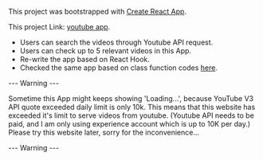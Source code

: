 This project was bootstrapped with [Create React App](https://github.com/facebook/create-react-app).

This project Link: [youtube app](https://elegant-noyce-e141de.netlify.app/).

- Users can search the videos through Youtube API request.
- Users can check up to 5 relevant videos in this App.
- Re-write the app based on React Hook.
- Checked the same app based on class function codes [here](https://github.com/yutung-cheng/React_workshop/tree/master/videos). 

--- Warning ---

Sometime this App might keeps showing 'Loading...', because YouTube V3 API quote exceeded daily limit is only 10k.
This means that this website has exceeded it's limit to serve videos from youtube.
(Youtube API needs to be paid, and I am only using experience account which is up to 10K per day.)
Please try this website later, sorry for the inconvenience...

--- Warning ---
